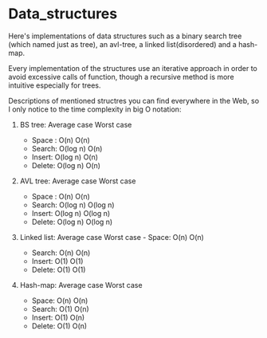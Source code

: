 # Data_structures
Here's implementations of data structures such as a binary search tree (which named just as tree), an avl-tree, a linked list(disordered) and a hash-map.

Every implementation of the structures use an iterative approach in order to avoid excessive calls of function, though a recursive method is more intuitive especially
for trees.

Descriptions of mentioned structres you can find everywhere in the Web, so I only notice to the time complexity in big O notation:
1. BS tree: Average case   Worst case
      - Space : O(n)       O(n) 
      - Search: O(log n)   O(n)
      - Insert: O(log n)   O(n)
      - Delete: O(log n)   O(n)

2.  AVL tree: Average case  Worst case
    - Space : O(n)          O(n)
    - Search: O(log n)      O(log n)
    - Insert: O(log n)      O(log n)
    - Delete: O(log n)      O(log n)
  
 3. Linked list: Average case  Worst case
        - Space: O(n)          O(n)  
       - Search: O(n)          O(n)
       - Insert: O(1)          O(1)
       - Delete: O(1)          O(1)
 
 4. Hash-map: Average case Worst case
     - Space: O(n)          O(n)  
    - Search: O(1)          O(n)
    - Insert: O(1)          O(n)
    - Delete: O(1)          O(n)
